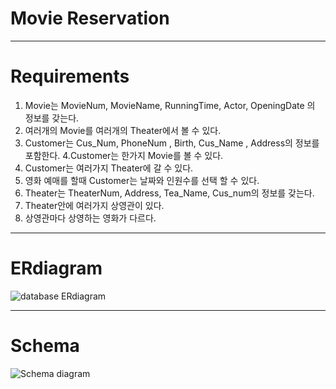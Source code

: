 # Movie Reservation
-------------------------------------------------------------------------------------------------------------------------------------------

# Requirements
1. Movie는 MovieNum, MovieName, RunningTime, Actor, OpeningDate 의 정보를 갖는다. 
2. 여러개의 Movie를 여러개의 Theater에서 볼 수 있다. 
3. Customer는 Cus_Num, PhoneNum , Birth, Cus_Name , Address의 정보를 포함한다. 
4.Customer는 한가지 Movie를 볼 수 있다. 
5. Customer는 여러가지 Theater에 갈 수 있다. 
6. 영화 예매를 할때 Customer는 날짜와 인원수를 선택 할 수 있다. 
7. Theater는 TheaterNum, Address, Tea_Name, Cus_num의 정보를 갖는다. 
8. Theater안에 여러가지 상영관이 있다. 
9. 상영관마다 상영하는 영화가 다르다.
-------------------------------------------------------------------------------------------------------------------------------------------

# ERdiagram
![database ERdiagram](https://user-images.githubusercontent.com/49008153/69835969-bcc37600-1288-11ea-89ed-8b57a8561bb1.png)

-------------------------------------------------------------------------------------------------------------------------------------------

# Schema
![Schema diagram](https://user-images.githubusercontent.com/49008153/69835985-d95fae00-1288-11ea-816b-97d20b4f666b.png)

